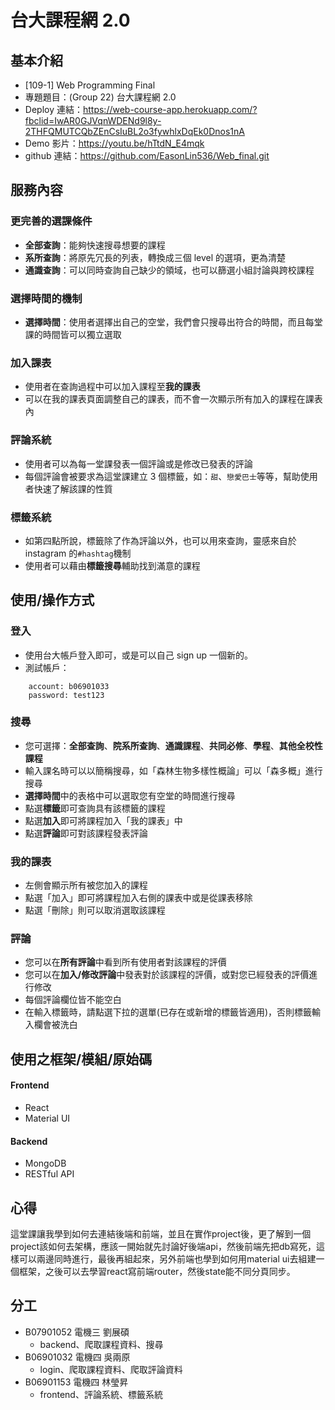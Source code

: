 # 台大課程網 2.0

## 基本介紹

- [109-1] Web Programming Final
- 專題題目：(Group 22) 台大課程網 2.0
- Deploy 連結：https://web-course-app.herokuapp.com/?fbclid=IwAR0GJVqnWDENd9l8y-2THFQMUTCQbZEnCsIuBL2o3fywhlxDqEk0Dnos1nA
- Demo 影片：https://youtu.be/hTtdN_E4mqk
- github 連結：https://github.com/EasonLin536/Web_final.git

## 服務內容

### 更完善的選課條件

   - **全部查詢**：能夠快速搜尋想要的課程
   - **系所查詢**：將原先冗長的列表，轉換成三個 level 的選項，更為清楚
   - **通識查詢**：可以同時查詢自己缺少的領域，也可以篩選小組討論與跨校課程

### 選擇時間的機制

   - **選擇時間**：使用者選擇出自己的空堂，我們會只搜尋出符合的時間，而且每堂課的時間皆可以獨立選取

### 加入課表

   - 使用者在查詢過程中可以加入課程至**我的課表**
   - 可以在我的課表頁面調整自己的課表，而不會一次顯示所有加入的課程在課表內

### 評論系統

   - 使用者可以為每一堂課發表一個評論或是修改已發表的評論
   - 每個評論會被要求為這堂課建立 3 個標籤，如：`甜`、`戀愛巴士`等等，幫助使用者快速了解該課的性質

### 標籤系統

   - 如第四點所說，標籤除了作為評論以外，也可以用來查詢，靈感來自於 instagram 的`#hashtag`機制
   - 使用者可以藉由**標籤搜尋**輔助找到滿意的課程

## 使用/操作方式

### 登入

   - 使用台大帳戶登入即可，或是可以自己 sign up 一個新的。
   - 測試帳戶：
  ```
      account: b06901033
      password: test123
  ```

### 搜尋

   - 您可選擇：**全部查詢**、**院系所查詢**、**通識課程**、**共同必修**、**學程**、**其他全校性課程**
   - 輸入課名時可以以簡稱搜尋，如「森林生物多樣性概論」可以「森多概」進行搜尋
   - **選擇時間**中的表格中可以選取您有空堂的時間進行搜尋
   - 點選**標籤**即可查詢具有該標籤的課程
   - 點選**加入**即可將課程加入「我的課表」中
   - 點選**評論**即可對該課程發表評論

### 我的課表

   - 左側會顯示所有被您加入的課程
   - 點選「加入」即可將課程加入右側的課表中或是從課表移除
   - 點選「刪除」則可以取消選取該課程

### 評論
   - 您可以在**所有評論**中看到所有使用者對該課程的評價
   - 您可以在**加入/修改評論**中發表對於該課程的評價，或對您已經發表的評價進行修改
   - 每個評論欄位皆不能空白
   - 在輸入標籤時，請點選下拉的選單(已存在或新增的標籤皆適用)，否則標籤輸入欄會被洗白

## 使用之框架/模組/原始碼

#### Frontend
   - React
   - Material UI

#### Backend
   - MongoDB
   - RESTful API

## 心得
這堂課讓我學到如何去連結後端和前端，並且在實作project後，更了解到一個project該如何去架構，應該一開始就先討論好後端api，然後前端先把db寫死，這樣可以兩邊同時進行，最後再組起來，另外前端也學到如何用material ui去組建一個框架，之後可以去學習react寫前端router，然後state能不同分頁同步。

## 分工
- B07901052 電機三 劉展碩
    - backend、爬取課程資料、搜尋
- B06901032 電機四 吳兩原
    - login、爬取課程資料、爬取評論資料
- B06901153 電機四 林瑩昇
    - frontend、評論系統、標籤系統